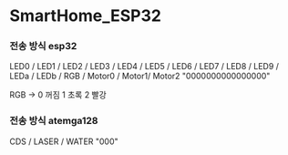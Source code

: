 # SmartHome_ESP32

### 전송 방식 esp32

 LED0 / LED1 / LED2 / LED3 / LED4 / LED5 / LED6 / LED7 / LED8 / LED9 / LEDa / LEDb / RGB / Motor0 / Motor1/ Motor2
"0000000000000000"

RGB ->
0 꺼짐
1 초록
2 빨강

 ### 전송 방식 atemga128
  CDS / LASER / WATER
 "000"
